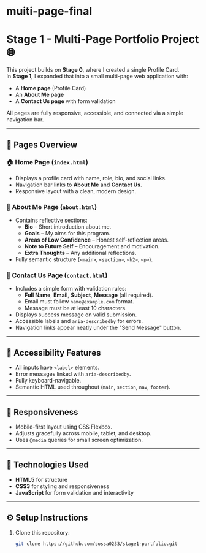 # muiti-page-final
# Stage 1 - Multi-Page Portfolio Project 🌐

This project builds on **Stage 0**, where I created a single Profile Card.  
In **Stage 1**, I expanded that into a small multi-page web application with:
- A **Home page** (Profile Card)
- An **About Me page**
- A **Contact Us page** with form validation

All pages are fully responsive, accessible, and connected via a simple navigation bar.

---



## 📄 Pages Overview

### 🏠 Home Page (`index.html`)
- Displays a profile card with name, role, bio, and social links.
- Navigation bar links to **About Me** and **Contact Us**.
- Responsive layout with a clean, modern design.

### 👤 About Me Page (`about.html`)
- Contains reflective sections:
  - **Bio** – Short introduction about me.
  - **Goals** – My aims for this program.
  - **Areas of Low Confidence** – Honest self-reflection areas.
  - **Note to Future Self** – Encouragement and motivation.
  - **Extra Thoughts** – Any additional reflections.
- Fully semantic structure (`<main>`, `<section>`, `<h2>`, `<p>`).

### 💌 Contact Us Page (`contact.html`)
- Includes a simple form with validation rules:
  - **Full Name**, **Email**, **Subject**, **Message** (all required).
  - Email must follow `name@example.com` format.
  - Message must be at least 10 characters.
- Displays success message on valid submission.
- Accessible labels and `aria-describedby` for errors.
- Navigation links appear neatly under the "Send Message" button.

---

## 🧠 Accessibility Features
- All inputs have `<label>` elements.
- Error messages linked with `aria-describedby`.
- Fully keyboard-navigable.
- Semantic HTML used throughout (`main`, `section`, `nav`, `footer`).

---

## 📱 Responsiveness
- Mobile-first layout using CSS Flexbox.
- Adjusts gracefully across mobile, tablet, and desktop.
- Uses `@media` queries for small screen optimization.

---

## 🧩 Technologies Used
- **HTML5** for structure  
- **CSS3** for styling and responsiveness  
- **JavaScript** for form validation and interactivity  

---

## ⚙️ Setup Instructions
1. Clone this repository:
   ```bash
   git clone https://github.com/sossa0233/stage1-portfolio.git
